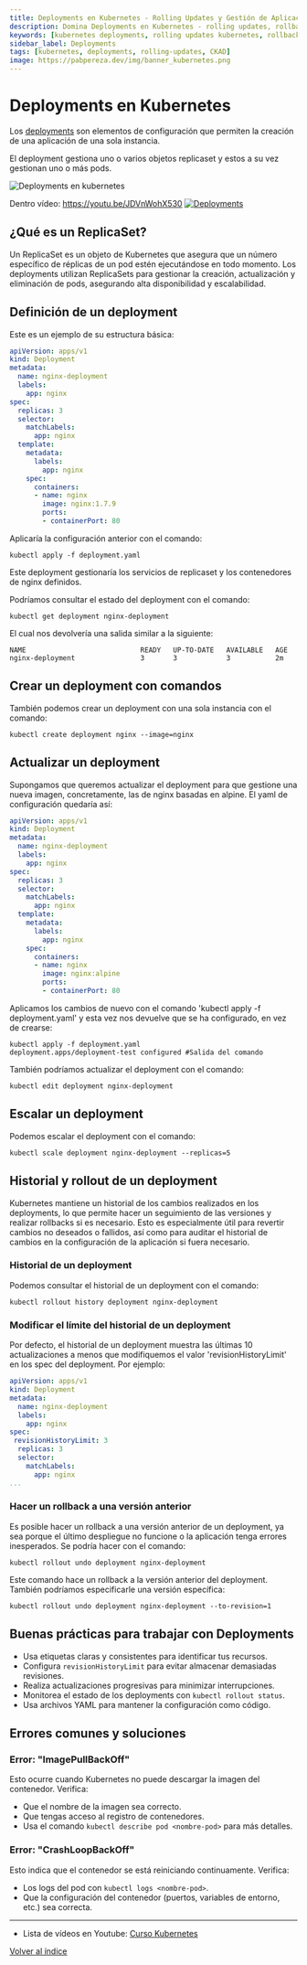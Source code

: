 ```yaml
---
title: Deployments en Kubernetes - Rolling Updates y Gestión de Aplicaciones
description: Domina Deployments en Kubernetes - rolling updates, rollbacks, scaling, estrategias de despliegue y gestión completa del ciclo de vida de aplicaciones.
keywords: [kubernetes deployments, rolling updates kubernetes, rollback kubernetes, scaling deployments, estrategias despliegue kubernetes, replica sets]
sidebar_label: Deployments
tags: [kubernetes, deployments, rolling-updates, CKAD]
image: https://pabpereza.dev/img/banner_kubernetes.png
---
```


# Deployments en Kubernetes

Los [deployments](https://kubernetes.io/docs/concepts/workloads/controllers/deployment/) son elementos de configuración que permiten la creación de una aplicación de una sola instancia.

El deployment gestiona uno o varios objetos replicaset y estos a su vez gestionan uno o más pods.

![Deployments en kubernetes](./diagramas/deployments.drawio.svg)


Dentro vídeo: https://youtu.be/JDVnWohX530
[![Deployments](https://img.youtube.com/vi/JDVnWohX530/maxresdefault.jpg)](https://youtu.be/JDVnWohX530)

## ¿Qué es un ReplicaSet?
Un ReplicaSet es un objeto de Kubernetes que asegura que un número específico de réplicas de un pod estén ejecutándose en todo momento. Los deployments utilizan ReplicaSets para gestionar la creación, actualización y eliminación de pods, asegurando alta disponibilidad y escalabilidad.

## Definición de un deployment
Este es un ejemplo de su estructura básica:
```yaml
apiVersion: apps/v1
kind: Deployment
metadata:
  name: nginx-deployment
  labels:
    app: nginx
spec:
  replicas: 3
  selector:
    matchLabels:
      app: nginx
  template:
    metadata:
      labels:
        app: nginx
    spec:
      containers:
      - name: nginx
        image: nginx:1.7.9
        ports:
        - containerPort: 80
```

Aplicaría la configuración anterior con el comando:
```shell
kubectl apply -f deployment.yaml
```

Este deployment gestionaría los servicios de replicaset y los contenedores 
de nginx definidos.

Podríamos consultar el estado del deployment con el comando:
```shell
kubectl get deployment nginx-deployment
```

El cual nos devolvería una salida similar a la siguiente:
```shell
NAME                            READY   UP-TO-DATE   AVAILABLE   AGE
nginx-deployment                3       3            3           2m
```

## Crear un deployment con comandos
También podemos crear un deployment con una sola instancia con el comando:
```shell
kubectl create deployment nginx --image=nginx
```


## Actualizar un deployment
Supongamos que queremos actualizar el deployment para que gestione una nueva imagen, concretamente, las de nginx basadas en alpine. El yaml de configuración quedaría así:
```yaml
apiVersion: apps/v1
kind: Deployment
metadata:
  name: nginx-deployment
  labels:
    app: nginx
spec:
  replicas: 3
  selector:
    matchLabels:
      app: nginx
  template:
    metadata:
      labels:
        app: nginx
    spec:
      containers:
      - name: nginx
        image: nginx:alpine
        ports:
        - containerPort: 80
```

Aplicamos los cambios de nuevo con el comando 'kubectl apply -f deployment.yaml' y esta vez nos devuelve que se ha configurado, en vez de crearse:
```shell
kubectl apply -f deployment.yaml
deployment.apps/deployment-test configured #Salida del comando
```

También podríamos actualizar el deployment con el comando:
```shell
kubectl edit deployment nginx-deployment
```

## Escalar un deployment
Podemos escalar el deployment con el comando:
```shell
kubectl scale deployment nginx-deployment --replicas=5
```

## Historial y rollout de un deployment
Kubernetes mantiene un historial de los cambios realizados en los deployments, lo que permite hacer un seguimiento de las versiones y realizar rollbacks si es necesario. Esto es especialmente útil para revertir cambios no deseados o fallidos, así como para auditar el historial de cambios en la configuración de la aplicación si fuera necesario.


### Historial de un deployment
Podemos consultar el historial de un deployment con el comando:
```shell
kubectl rollout history deployment nginx-deployment
```

### Modificar el límite del historial de un deployment
Por defecto, el historial de un deployment muestra las últimas 10 actualizaciones a menos que modifiquemos
el valor 'revisionHistoryLimit' en los spec del deployment. Por ejemplo:
```yaml
apiVersion: apps/v1
kind: Deployment
metadata:
  name: nginx-deployment
  labels:
    app: nginx
spec:
 revisionHistoryLimit: 3
  replicas: 3
  selector:
    matchLabels:
      app: nginx
...
```

### Hacer un rollback a una versión anterior
Es posible hacer un rollback a una versión anterior de un deployment, ya sea porque el último despliegue no funcione o la aplicación tenga errores inesperados.
Se podría hacer con el comando:
```shell
kubectl rollout undo deployment nginx-deployment
```

Este comando hace un rollback a la versión anterior del deployment. También podríamos especificarle
una versión específica:
```shell
kubectl rollout undo deployment nginx-deployment --to-revision=1
```


## Buenas prácticas para trabajar con Deployments
- Usa etiquetas claras y consistentes para identificar tus recursos.
- Configura `revisionHistoryLimit` para evitar almacenar demasiadas revisiones.
- Realiza actualizaciones progresivas para minimizar interrupciones.
- Monitorea el estado de los deployments con `kubectl rollout status`.
- Usa archivos YAML para mantener la configuración como código.

## Errores comunes y soluciones

### Error: "ImagePullBackOff"
Esto ocurre cuando Kubernetes no puede descargar la imagen del contenedor. Verifica:
- Que el nombre de la imagen sea correcto.
- Que tengas acceso al registro de contenedores.
- Usa el comando `kubectl describe pod <nombre-pod>` para más detalles.

### Error: "CrashLoopBackOff"
Esto indica que el contenedor se está reiniciando continuamente. Verifica:
- Los logs del pod con `kubectl logs <nombre-pod>`.
- Que la configuración del contenedor (puertos, variables de entorno, etc.) sea correcta.

---
* Lista de vídeos en Youtube: [Curso Kubernetes](https://www.youtube.com/playlist?list=PLQhxXeq1oc2k9MFcKxqXy5GV4yy7wqSma)

[Volver al índice](README.md#índice)
